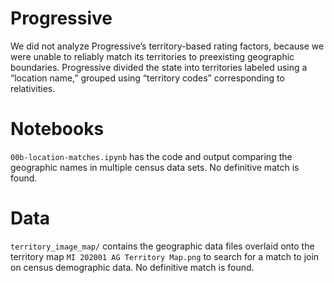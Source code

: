 # Progressive

We did not analyze Progressive’s territory-based rating factors, because we were unable to reliably match its territories to preexisting geographic boundaries. Progressive divided the state into territories labeled using a “location name,” grouped using “territory codes” corresponding to relativities.

# Notebooks

`00b-location-matches.ipynb` has the code and output comparing the geographic names in multiple census data sets. No definitive match is found.

# Data

`territory_image_map/` contains the geographic data files overlaid onto the territory map `MI 202001 AG Territory Map.png` to search for a match to join on census demographic data. No definitive match is found.